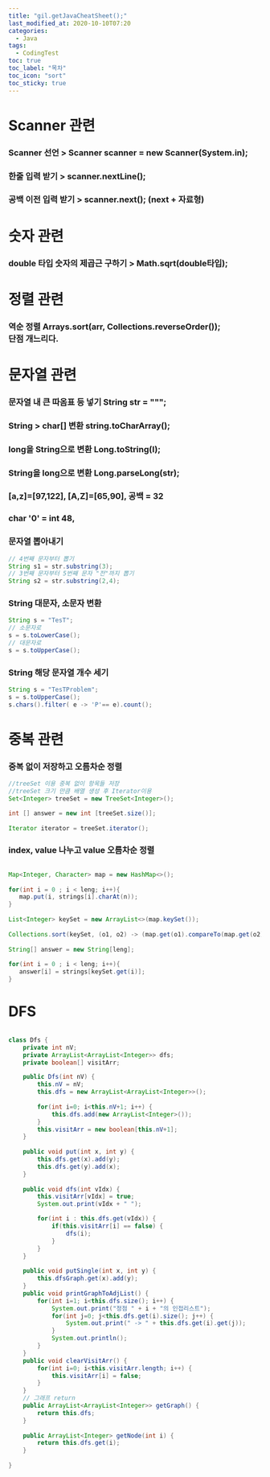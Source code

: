 ```yaml
---
title: "gil.getJavaCheatSheet();"
last_modified_at: 2020-10-10T07:20
categories:
  - Java
tags:
  - CodingTest
toc: true
toc_label: "목차"
toc_icon: "sort"
toc_sticky: true
---
```


# Scanner 관련

### Scanner 선언 > Scanner scanner = new Scanner(System.in);

### 한줄 입력 받기 > scanner.nextLine();

### 공백 이전 입력 받기 > scanner.next(); (next + 자료형)

# 숫자 관련

### double 타입 숫자의 제곱근 구하기 > Math.sqrt(double타입);

# 정렬 관련

### 역순 정렬 Arrays.sort(arr, Collections.reverseOrder()); <br>단점 개느리다.




# 문자열 관련

### 문자열 내 큰 따옴표 등 넣기 String str = "\"";

### String > char[] 변환 string.toCharArray();
### long을 String으로 변환 Long.toString(l);
### String을 long으로 변환 Long.parseLong(str);

### [a,z]=[97,122], [A,Z]=[65,90], 공백 = 32

### char '0' = int 48,

### 문자열 뽑아내기
```java
// 4번째 문자부터 뽑기
String s1 = str.substring(3);   
// 3번째 문자부터 5번째 문자 "전"까지 뽑기
String s2 = str.substring(2,4); 
```

### String 대문자, 소문자 변환

```java
String s = "TesT";
// 소문자로
s = s.toLowerCase();
// 대문자로
s = s.toUpperCase();
```

### String 해당 문자열 개수 세기

```java
String s = "TesTProblem";
s = s.toUpperCase();
s.chars().filter( e -> 'P'== e).count();
```



# 중복 관련

### 중복 없이 저장하고 오름차순 정렬

```java
//treeSet 이용 중복 없이 항목들 저장
//treeSet 크기 만큼 배열 생성 후 Iterator이용
Set<Integer> treeSet = new TreeSet<Integer>();

int [] answer = new int [treeSet.size()];
        
Iterator iterator = treeSet.iterator();
```

### index, value 나누고 value 오름차순 정렬

```java

Map<Integer, Character> map = new HashMap<>();
        
for(int i = 0 ; i < leng; i++){
   map.put(i, strings[i].charAt(n));
}
        
List<Integer> keySet = new ArrayList<>(map.keySet());
        
Collections.sort(keySet, (o1, o2) -> (map.get(o1).compareTo(map.get(o2))));
        
String[] answer = new String[leng];
        
for(int i = 0 ; i < leng; i++){
   answer[i] = strings[keySet.get(i)];
}

```


# DFS

```java

class Dfs {
    private int nV;
    private ArrayList<ArrayList<Integer>> dfs;
    private boolean[] visitArr;

    public Dfs(int nV) {
        this.nV = nV;
        this.dfs = new ArrayList<ArrayList<Integer>>();
        
        for(int i=0; i<this.nV+1; i++) {
            this.dfs.add(new ArrayList<Integer>());
        }
        this.visitArr = new boolean[this.nV+1];
    }
    
    public void put(int x, int y) {
        this.dfs.get(x).add(y);
        this.dfs.get(y).add(x);
    }
    
    public void dfs(int vIdx) {
        this.visitArr[vIdx] = true;
        System.out.print(vIdx + " "); 

        for(int i : this.dfs.get(vIdx)) {
            if(this.visitArr[i] == false) {
                dfs(i);
            }
        }
    }
    
    public void putSingle(int x, int y) {
        this.dfsGraph.get(x).add(y);
    }
    public void printGraphToAdjList() {
        for(int i=1; i<this.dfs.size(); i++) {
            System.out.print("정점 " + i + "의 인접리스트");
            for(int j=0; j<this.dfs.get(i).size(); j++) {
                System.out.print(" -> " + this.dfs.get(i).get(j));
            }
            System.out.println();
        }
    }
    public void clearVisitArr() {
        for(int i=0; i<this.visitArr.length; i++) {
            this.visitArr[i] = false;
        }
    }
    // 그래프 return
    public ArrayList<ArrayList<Integer>> getGraph() {
        return this.dfs;
    }
 
    public ArrayList<Integer> getNode(int i) {
        return this.dfs.get(i);
    }
    
}

```

